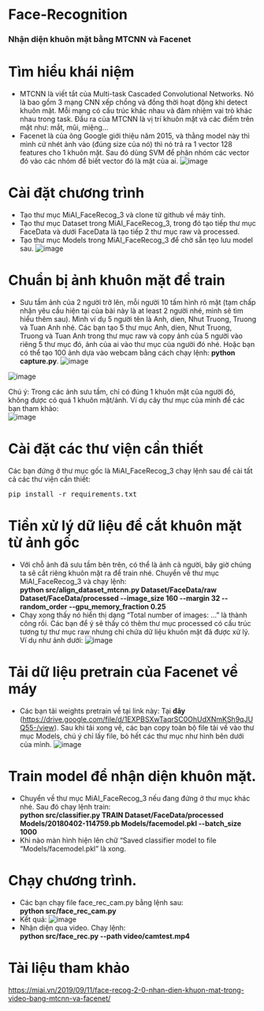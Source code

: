 # Face-Recognition
### Nhận diện khuôn mặt bằng MTCNN và Facenet

# Tìm hiểu khái niệm
- MTCNN là viết tắt của Multi-task Cascaded Convolutional Networks. Nó là bao gồm 3 mạng CNN xếp chồng và đồng thời hoạt động khi detect khuôn mặt. Mỗi mạng có cấu trúc khác nhau và đảm nhiệm vai trò khác nhau trong task. Đầu ra của MTCNN là vị trí khuôn mặt và các điểm trên mặt như: mắt, mũi, miệng…
- Facenet là của ông Google giới thiệu năm 2015, và thằng model này thì mình cứ nhét ảnh vào (đúng size của nó) thì nó trả ra 1 vector 128 features cho 1 khuôn mặt. Sau đó dùng SVM để phân nhóm các vector đó vào các nhóm để biết vector đó là mặt của ai.
![image](https://github.com/idiotman-2212/Face-Recognition/assets/82036270/4c2674c8-bc14-493f-b2c2-b3502447c202)

# Cài đặt chương trình 
- Tạo thư mục MiAI_FaceRecog_3 và clone từ github về máy tính.
- Tạo thư mục Dataset trong MiAI_FaceRecog_3, trong đó tạo tiếp thư mục FaceData và dưới FaceData là tạo tiếp 2 thư mục raw và processed.
- Tạo thư mục Models trong MiAI_FaceRecog_3 để chờ sẵn tẹo lưu model sau.
![image](https://github.com/idiotman-2212/Face-Recognition/assets/82036270/cddc46c3-b909-4025-b8e9-263f4ad0ee96)

# Chuẩn bị ảnh khuôn mặt để train
- Sưu tầm ảnh của 2 người trở lên, mỗi người 10 tấm hình rõ mặt (tạm chấp nhận yêu cầu hiện tại của bài này là at least 2 người nhé, mình sẽ tìm hiểu thêm sau). Mình ví dụ 5 người tên là Anh, dien, Nhut Truong, Truong và Tuan Anh nhé. Các bạn tạo 5 thư mục Anh, dien, Nhut Truong, Truong và Tuan Anh trong thư mục raw và copy ảnh của 5 người vào riêng 5 thư mục đó, ảnh của ai vào thư mục của người đó nhé. Hoặc bạn có thể tạo 100 ảnh dựa vào webcam bằng cách chạy lệnh: **python capture.py**.
![image](https://github.com/idiotman-2212/Face-Recognition/assets/82036270/a15a997e-8772-4f11-9f26-7582022b573f)

![image](https://github.com/idiotman-2212/Face-Recognition/assets/82036270/7bbb404c-357d-484f-b392-0278a6c6cfb4)

Chú ý: Trong các ảnh sưu tầm, chỉ có đúng 1 khuôn mặt của người đó, không được có quá 1 khuôn mặt/ảnh.
Ví dụ cây thư mục của mình để các bạn tham khảo:<br>
![image](https://github.com/idiotman-2212/Face-Recognition/assets/82036270/76f2ddbc-890c-4fe0-87f0-69930f930a41)

# Cài đặt các thư viện cần thiết
Các bạn đứng ở thư mục gốc là MiAI_FaceRecog_3 chạy lệnh sau để cài tất cả các thư viện cần thiết: 
<br>
<pre>pip install -r requirements.txt </pre>

# Tiền xử lý dữ liệu để cắt khuôn mặt từ ảnh gốc
- Với chỗ ảnh đã sưu tầm bên trên, có thể là ảnh cả người, bây giờ chúng ta sẽ cắt riêng khuôn mặt ra để train nhé. Chuyển về thư mục MiAI_FaceRecog_3 và chạy lệnh:<br>
**python src/align_dataset_mtcnn.py  Dataset/FaceData/raw Dataset/FaceData/processed --image_size 160 --margin 32  --random_order --gpu_memory_fraction 0.25**
- Chạy xong thấy nó hiển thị dạng “Total number of images: …” là thành công rồi. Các bạn để ý sẽ thấy có thêm thư mục processed có cấu trúc tương tự thư mục raw nhưng chỉ chứa dữ liệu khuôn mặt đã được xử lý. Ví dụ như ảnh dưới:
![image](https://github.com/idiotman-2212/Face-Recognition/assets/82036270/d69e86d4-d32f-4dae-99e2-25e56dd9cf73)

# Tải dữ liệu pretrain của Facenet về máy
- Các bạn tải weights pretrain về tại link này: Tại **đây** (https://drive.google.com/file/d/1EXPBSXwTaqrSC0OhUdXNmKSh9qJUQ55-/view). Sau khi tải xong về, các bạn copy toàn bộ file tải về vào thư mục Models, chú ý chỉ lấy file, bỏ hết các thư mục như hình bên dưới của mình.
![image](https://github.com/idiotman-2212/Face-Recognition/assets/82036270/b2dabad2-c4b7-4913-bd6f-897097de0494)
# Train model để nhận diện khuôn mặt.
- Chuyển về thư mục MiAI_FaceRecog_3 nếu đang đứng ở thư mục khác nhé. Sau đó chạy lệnh train: <br>
**python src/classifier.py TRAIN Dataset/FaceData/processed Models/20180402-114759.pb Models/facemodel.pkl --batch_size 1000** <br>
- Khi nào màn hình hiện lên chữ “Saved classifier model to file “Models/facemodel.pkl” là xong.
# Chạy chương trình.
- Các bạn chạy file face_rec_cam.py bằng lệnh sau: <br>
**python src/face_rec_cam.py**
- Kết quả:
![image](https://github.com/idiotman-2212/Face-Recognition/assets/82036270/004a53ed-75b1-48e4-90f9-b45c08632d71)
- Nhận diện qua video. Chạy lệnh: <br>
**python src/face_rec.py --path video/camtest.mp4**

# Tài liệu tham khảo
https://miai.vn/2019/09/11/face-recog-2-0-nhan-dien-khuon-mat-trong-video-bang-mtcnn-va-facenet/
